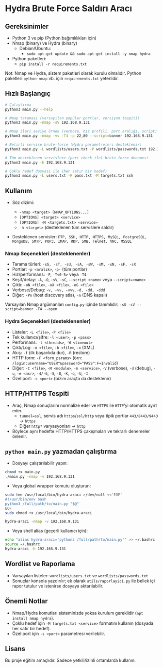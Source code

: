 # Hydra Brute Force Saldırı Aracı

## Gereksinimler

- Python 3 ve pip (Python bağımlılıkları için)
- Nmap (binary) ve Hydra (binary)
  - Debian/Ubuntu:
    - `sudo apt-get update && sudo apt-get install -y nmap hydra`
- Python paketleri:
  - `pip install -r requirements.txt`

Not: Nmap ve Hydra, sistem paketleri olarak kurulu olmalıdır. Python paketleri `python-nmap` vb. için `requirements.txt` yeterlidir.

## Hızlı Başlangıç

```bash
# Çalıştırma
python3 main.py --help

# Nmap taraması (varsayılan popüler portlar, versiyon tespiti)
python3 main.py -nmap -sV 192.168.9.131

# Nmap ileri seviye örnek (verbose, hız profili, port aralığı, script)
python3 main.py -nmap -vv -T4 -p 22,80 --script=banner 192.168.9.131

# Belirli servise brute-force (Hydra parametreleri desteklenir)
python3 main.py -L wordlists/users.txt -P wordlists/passwords.txt 192.168.9.131 ssh

# Tüm desteklenen servislere (port check ile) brute-force denemesi
python3 main.py -h 192.168.9.131

# Çoklu hedef dosyası ile (her satır bir hedef)
python3 main.py -L users.txt -P pass.txt -M targets.txt ssh
```

## Kullanım

- Söz dizimi:
  - `-nmap <target> [NMAP_OPTIONS...]`
  - `[OPTIONS] <target> <service>`
  - `[OPTIONS] -M <targets.txt> <service>`
  - `-h <target>` (desteklenen tüm servislere saldır)

- Desteklenen servisler: `FTP, SSH, HTTP, HTTPS, MySQL, PostgreSQL, MongoDB, SMTP, POP3, IMAP, RDP, SMB, Telnet, VNC, MSSQL`

### Nmap Seçenekleri (desteklenenler)
- Tarama türleri: `-sS, -sT, -sU, -sA, -sW, -sM, -sN, -sF, -sX`
- Portlar: `-p <aralık>`, `-p-` (tüm portlar)
- Hız/performans: `-F`, `-T<0-5>` veya `-T4`
- Keşif/detay: `-A`, `-O`, `-sV`, `-sC`, `--script <name>` veya `--script=<name>`
- Çıktı: `-oN <file>`, `-oX <file>`, `-oG <file>`
- Verbose/Debug: `-v, -vv, -vvv`, `-d, -dd, -ddd`
- Diğer: `-Pn` (host discovery atla), `-n` (DNS kapalı)

Varsayılan Nmap argümanları `config.py` içinde tanımlıdır: `-sS -sV --script=banner -T4 --open`

### Hydra Seçenekleri (desteklenenler)
- Listeler: `-L <file>`, `-P <file>`
- Tek kullanıcı/şifre: `-l <user>`, `-p <pass>`
- Performans: `-t <threads>`, `-W <timeout>`
- Çıktı/Log: `-o <file>`, `-b <file>`, `-x` (XML)
- Akış: `-f` (ilk başarılıda dur), `-R` (restore)
- HTTP form: `-F <form_params>` (örn: `/login:username=^USER^&password=^PASS^:F=Invalid`)
- Diğer: `-C <file>`, `-M <module>`, `-m <service>`, `-V` (verbose), `-d` (debug), `-u`, `-e <nsr>`, `-4/-6`, `-S`, `-O`, `-K`, `-q`, `-U`, `-I`
- Özel port: `-s <port>` (bizim araçta da desteklenir)

## HTTP/HTTPS Tespiti
- Araç, Nmap sonuçlarını normalize eder ve `HTTPS` ile `HTTP`’yi otomatik ayırt eder.
  - `tunnel=ssl`, servis adı `https`/`ssl/http` veya tipik portlar `443/8443/9443` → `https`
  - Diğer `http*` varyasyonları → `http`
- Böylece aynı hedefte HTTP/HTTPS çakışmaları ve tekrarlı denemeler önlenir.

## `python main.py` yazmadan çalıştırma

- Dosyayı çalıştırılabilir yapın:
```bash
chmod +x main.py
./main.py -nmap -v 192.168.9.131
```

- Veya global wrapper komutu oluşturun:
```bash
sudo tee /usr/local/bin/hydra-araci >/dev/null <<'EOF'
#!/usr/bin/env bash
python3 /full/path/to/main.py "$@"
EOF
sudo chmod +x /usr/local/bin/hydra-araci

hydra-araci -nmap -v 192.168.9.131
```

- Veya shell alias (geçerli kullanıcı için):
```bash
echo "alias hydra-araci='python3 /full/path/to/main.py'" >> ~/.bashrc
source ~/.bashrc
hydra-araci -h 192.168.9.131
```

## Wordlist ve Raporlama
- Varsayılan listeler: `wordlists/users.txt` ve `wordlists/passwords.txt`
- Sonuçlar konsola yazdırılır; ek olarak `utils/raporlayici.py` ile bellek içi rapor tutulur ve istenirse dosyaya aktarılabilir.

## Önemli Notlar
- Nmap/Hydra komutları sisteminizde yoksa kurulum gereklidir (`apt install nmap hydra`).
- Çoklu hedef için `-M targets.txt <service>` formatını kullanın (dosyada her satır bir hedef).
- Özel port için `-s <port>` parametresi verilebilir.

## Lisans
Bu proje eğitim amaçlıdır. Sadece yetkili/izinli ortamlarda kullanın.
